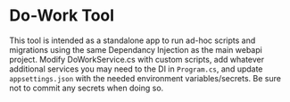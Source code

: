 # Do-Work Tool

This tool is intended as a standalone app to run ad-hoc scripts and migrations using the same Dependancy Injection as the main webapi project.
Modify DoWorkService.cs with custom scripts, add whatever additional services you may need to the DI in `Program.cs`, and update `appsettings.json` with the needed environment variables/secrets.
Be sure not to commit any secrets when doing so.
